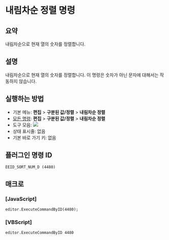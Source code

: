 # 내림차순 정렬 명령

## 요약

내림차순으로 현재 열의 숫자를 정렬합니다.

## 설명

내림차순으로 현재 열의 숫자를 정렬합니다.
이 명령은 숫자가 아닌 문자에 대해서는 작동하지 않습니다.

## 실행하는 방법

- 기본 메뉴: **편집** \> **구분된 값/정렬** \> **내림차순 정렬**
- [모든 명령](../tools/all_commands): **편집** \> **구분된 값/정렬** \> **내림차순 정렬**
- 도구 모음: ![](../../images/sorting9-0..png)
- 상태 표시줄: 없음
- 기본 바로 가기 키: 없음

## 플러그인 명령 ID

```
EEID_SORT_NUM_D (4480)
```

## 매크로

### \[JavaScript\]

```
editor.ExecuteCommandByID(4480);
```

### \[VBScript\]

```
editor.ExecuteCommandByID 4480
```
